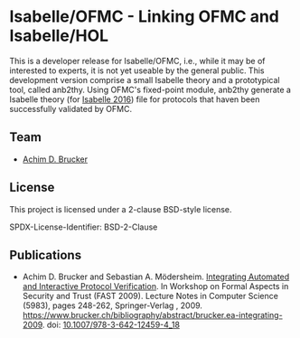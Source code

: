 # Isabelle/OFMC - Linking OFMC and Isabelle/HOL

This is a developer release for Isabelle/OFMC, i.e., while it may be
of interested to experts, it is not yet useable by the general
public. This development version comprise a small Isabelle
theory and a prototypical tool, called anb2thy. Using OFMC's
fixed-point module, anb2thy generate a Isabelle theory (for 
 [Isabelle 2016](http://isabelle.in.tum.de/website-Isabelle2016/index.html)) 
file for protocols that haven been successfully validated by OFMC. 

## Team 

* [Achim D. Brucker](http://www.brucker.ch/)

## License

This project is licensed under a 2-clause BSD-style license.

SPDX-License-Identifier: BSD-2-Clause

## Publications

* Achim D. Brucker and Sebastian A. Mödersheim. [Integrating Automated 
  and Interactive Protocol Verification](https://www.brucker.ch/bibliography/download/2009/brucker.ea-integrating-2009.pdf). 
  In Workshop on Formal Aspects in Security and Trust (FAST 2009). Lecture 
  Notes in Computer Science (5983), pages 248-262, Springer-Verlag , 2009. 
  https://www.brucker.ch/bibliography/abstract/brucker.ea-integrating-2009.
  doi: [10.1007/978-3-642-12459-4_18](http://dx.doi.org/10.1007/978-3-642-12459-4_18)
